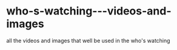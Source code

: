 # who-s-watching---videos-and-images
all the videos and images that well be used in the who's watching 
